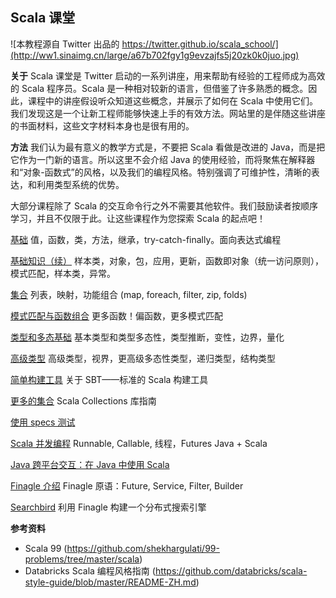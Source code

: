 Scala 课堂
---

![本教程源自 Twitter 出品的 https://twitter.github.io/scala_school/](http://ww1.sinaimg.cn/large/a67b702fgy1g9evzajfs5j20zk0k0juo.jpg)

**关于**
Scala 课堂是 Twitter 启动的一系列讲座，用来帮助有经验的工程师成为高效的 Scala 程序员。Scala 是一种相对较新的语言，但借鉴了许多熟悉的概念。因此，课程中的讲座假设听众知道这些概念，并展示了如何在 Scala 中使用它们。我们发现这是一个让新工程师能够快速上手的有效方法。网站里的是伴随这些讲座的书面材料，这些文字材料本身也是很有用的。

**方法**
我们认为最有意义的教学方式是，不要把 Scala 看做是改进的 Java，而是把它作为一门新的语言。所以这里不会介绍 Java 的使用经验，而将聚焦在解释器和“对象-函数式”的风格，以及我们的编程风格。特别强调了可维护性，清晰的表达，和利用类型系统的优势。

大部分课程除了 Scala 的交互命令行之外不需要其他软件。我们鼓励读者按顺序学习，并且不仅限于此。让这些课程作为您探索 Scala 的起点吧！

[基础](/2019/11/30/scala-school-basics/)
值，函数，类，方法，继承，try-catch-finally。面向表达式编程

[基础知识（续）](/2019/11/30/scala-school-bascis2/)
样本类，对象，包，应用，更新，函数即对象（统一访问原则），模式匹配，样本类，异常。

[集合](/2019/12/01/scala-school-collections/#drop-amp-dropWhile)
列表，映射，功能组合 (map, foreach, filter, zip, folds)

[模式匹配与函数组合]()
更多函数！偏函数，更多模式匹配

[类型和多态基础]()
基本类型和类型多态性，类型推断，变性，边界，量化

[高级类型]()
高级类型，视界，更高级多态性类型，递归类型，结构类型

[简单构建工具]()
关于 SBT——标准的 Scala 构建工具

[更多的集合]()
Scala Collections 库指南

[使用 specs 测试]()

[Scala 并发编程]()
Runnable, Callable, 线程，Futures
Java + Scala

[Java 跨平台交互：在 Java 中使用 Scala]()

[Finagle 介绍]()
Finagle 原语：Future, Service, Filter, Builder

[Searchbird]()
利用 Finagle 构建一个分布式搜索引擎

**参考资料**
* Scala 99 (https://github.com/shekhargulati/99-problems/tree/master/scala)
* Databricks Scala 编程风格指南 (https://github.com/databricks/scala-style-guide/blob/master/README-ZH.md)
